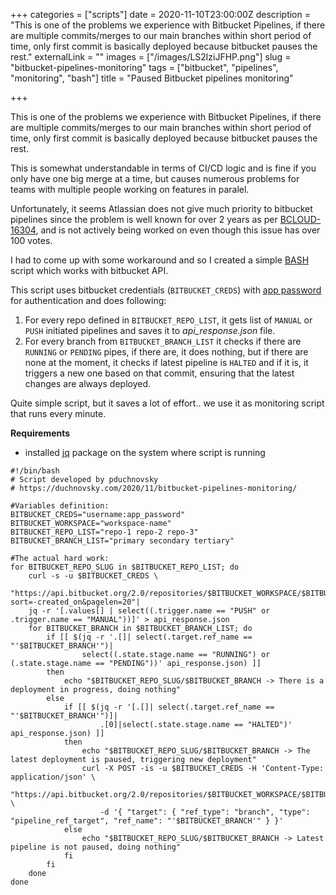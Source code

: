 +++
categories = ["scripts"]
date = 2020-11-10T23:00:00Z
description = "This is one of the problems we experience with Bitbucket Pipelines, if there are multiple commits/merges to our main branches within short period of time, only first commit is basically deployed because bitbucket pauses the rest."
externalLink = ""
images = ["/images/LS2lziJFHP.png"]
slug = "bitbucket-pipelines-monitoring"
tags = ["bitbucket", "pipelines", "monitoring", "bash"]
title = "Paused Bitbucket pipelines monitoring"

+++

This is one of the problems we experience with Bitbucket Pipelines, if there are multiple commits/merges to our main branches within short period of time, only first commit is basically deployed because bitbucket pauses the rest.

This is somewhat understandable in terms of CI/CD logic and is fine if you only have one big merge at a time, but causes numerous problems for teams with multiple people working on features in paralel.

Unfortunately, it seems Atlassian does not give much priority to bitbucket pipelines since the problem is well known for over 2 years as per [BCLOUD-16304](https://jira.atlassian.com/browse/BCLOUD-16304), and is not actively being worked on even though this issue has over 100 votes.

I had to come up with some workaround and so I created a simple [BASH](<https://en.wikipedia.org/wiki/Bash_(Unix_shell)>) script which works with bitbucket API.

This script uses bitbucket credentials (`BITBUCKET_CREDS`) with [app password](https://bitbucket.org/account/settings/app-passwords/) for authentication and does following:

1. For every repo defined in `BITBUCKET_REPO_LIST`, it gets list of `MANUAL` or `PUSH` initiated pipelines and saves it to _api_response.json_ file.
2. For every branch from `BITBUCKET_BRANCH_LIST` it checks if there are `RUNNING` or `PENDING` pipes, if there are, it does nothing, but if there are none at the moment, it checks if latest pipeline is `HALTED` and if it is, it triggers a new one based on that commit, ensuring that the latest changes are always deployed.

Quite simple script, but it saves a lot of effort.. we use it as monitoring script that runs every minute.

**Requirements**

- installed [jq](https://stedolan.github.io/jq/download/) package on the system where script is running

```shell
#!/bin/bash
# Script developed by pduchnovsky
# https://duchnovsky.com/2020/11/bitbucket-pipelines-monitoring/

#Variables definition:
BITBUCKET_CREDS="username:app_password"
BITBUCKET_WORKSPACE="workspace-name"
BITBUCKET_REPO_LIST="repo-1 repo-2 repo-3"
BITBUCKET_BRANCH_LIST="primary secondary tertiary"

#The actual hard work:
for BITBUCKET_REPO_SLUG in $BITBUCKET_REPO_LIST; do
    curl -s -u $BITBUCKET_CREDS \
    "https://api.bitbucket.org/2.0/repositories/$BITBUCKET_WORKSPACE/$BITBUCKET_REPO_SLUG/pipelines/?sort=-created_on&pagelen=20"|
    jq -r '[.values[] | select((.trigger.name == "PUSH" or .trigger.name == "MANUAL"))]' > api_response.json
    for BITBUCKET_BRANCH in $BITBUCKET_BRANCH_LIST; do
        if [[ $(jq -r '.[]| select(.target.ref_name == "'$BITBUCKET_BRANCH'")|
                select((.state.stage.name == "RUNNING") or (.state.stage.name == "PENDING"))' api_response.json) ]]
        then
            echo "$BITBUCKET_REPO_SLUG/$BITBUCKET_BRANCH -> There is a deployment in progress, doing nothing"
        else
            if [[ $(jq -r '[.[]| select(.target.ref_name == "'$BITBUCKET_BRANCH'")]|
                    .[0]|select(.state.stage.name == "HALTED")' api_response.json) ]]
            then
                echo "$BITBUCKET_REPO_SLUG/$BITBUCKET_BRANCH -> The latest deployment is paused, triggering new deployment"
                curl -X POST -is -u $BITBUCKET_CREDS -H 'Content-Type: application/json' \
                    "https://api.bitbucket.org/2.0/repositories/$BITBUCKET_WORKSPACE/$BITBUCKET_REPO_SLUG/pipelines/" \
                    -d '{ "target": { "ref_type": "branch", "type": "pipeline_ref_target", "ref_name": "'$BITBUCKET_BRANCH'" } }'
            else
                echo "$BITBUCKET_REPO_SLUG/$BITBUCKET_BRANCH -> Latest pipeline is not paused, doing nothing"
            fi
        fi
    done
done
```

